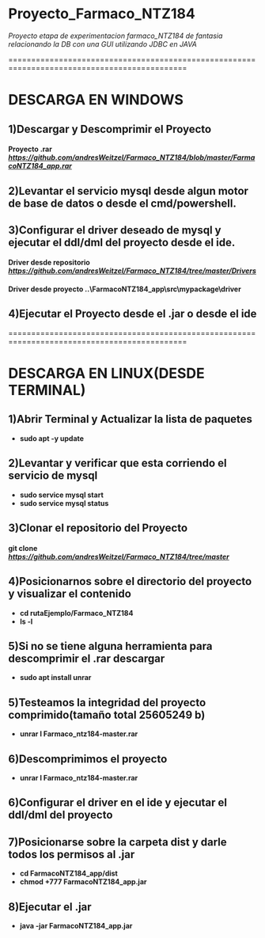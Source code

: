 # Proyecto_Farmaco_NTZ184
*Proyecto  etapa de experimentacion farmaco_NTZ184 de fantasia relacionando la DB con una GUI utilizando JDBC en JAVA*


=============================================================================================
# DESCARGA EN WINDOWS


## 1)Descargar y Descomprimir el Proyecto

#### Proyecto .rar ***https://github.com/andresWeitzel/Farmaco_NTZ184/blob/master/FarmacoNTZ184_app.rar***


## 2)Levantar el servicio mysql desde algun motor de base de datos o desde el cmd/powershell.


## 3)Configurar el driver deseado de mysql  y ejecutar el ddl/dml del proyecto  desde el ide.


#### Driver desde repositorio ***https://github.com/andresWeitzel/Farmaco_NTZ184/tree/master/Drivers*** 
#### Driver desde proyecto **..\FarmacoNTZ184_app\src\mypackage\driver**

## 4)Ejecutar el Proyecto desde el .jar  o desde el ide


=============================================================================================
# DESCARGA EN LINUX(DESDE TERMINAL)
## 1)Abrir Terminal y Actualizar la lista de paquetes
* **sudo apt -y update**

## 2)Levantar y verificar que esta corriendo el servicio de mysql
* **sudo service mysql start**
* **sudo service mysql status**

## 3)Clonar el repositorio del Proyecto
#### git clone ***https://github.com/andresWeitzel/Farmaco_NTZ184/tree/master***


## 4)Posicionarnos sobre el directorio del proyecto y visualizar el contenido
* **cd rutaEjemplo/Farmaco_NTZ184**
* **ls -l**

## 5)Si no se tiene alguna herramienta para descomprimir el .rar descargar
* **sudo apt install unrar**

## 5)Testeamos la integridad del proyecto comprimido(tamaño total 25605249 b)
* **unrar l Farmaco_ntz184-master.rar**

## 6)Descomprimimos el proyecto
* **unrar l Farmaco_ntz184-master.rar**

## 6)Configurar el driver en el ide y ejecutar el ddl/dml del proyecto

## 7)Posicionarse sobre la carpeta dist y darle todos los permisos al .jar
* **cd FarmacoNTZ184_app/dist**
* **chmod +777 FarmacoNTZ184_app.jar**

## 8)Ejecutar el .jar
* **java -jar FarmacoNTZ184_app.jar**




